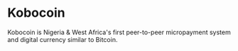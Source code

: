 Kobocoin
========

Kobocoin is Nigeria &amp; West Africa's first peer-to-peer micropayment system and digital currency similar to Bitcoin.
